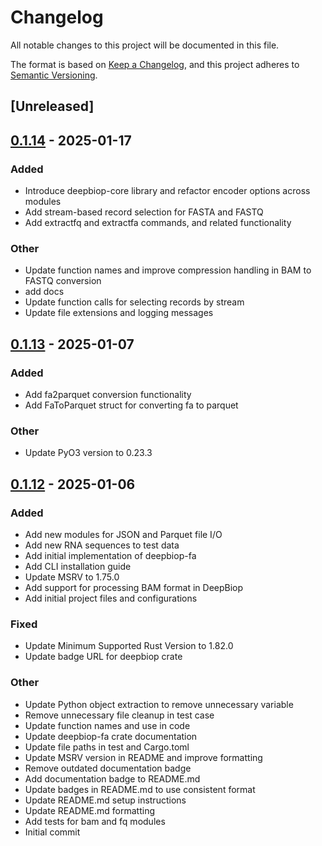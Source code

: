 # Changelog

All notable changes to this project will be documented in this file.

The format is based on [Keep a Changelog](https://keepachangelog.com/en/1.0.0/),
and this project adheres to [Semantic Versioning](https://semver.org/spec/v2.0.0.html).

## [Unreleased]

## [0.1.14](https://github.com/cauliyang/DeepBioP/compare/deepbiop-fa-v0.1.13...deepbiop-fa-v0.1.14) - 2025-01-17

### Added

- Introduce deepbiop-core library and refactor encoder options across modules
- Add stream-based record selection for FASTA and FASTQ
- Add extractfq and extractfa commands, and related functionality

### Other

- Update function names and improve compression handling in BAM to FASTQ conversion
- add docs
- Update function calls for selecting records by stream
- Update file extensions and logging messages

## [0.1.13](https://github.com/cauliyang/DeepBioP/compare/deepbiop-fa-v0.1.12...deepbiop-fa-v0.1.13) - 2025-01-07

### Added

- Add fa2parquet conversion functionality
- Add FaToParquet struct for converting fa to parquet

### Other

- Update PyO3 version to 0.23.3

## [0.1.12](https://github.com/cauliyang/DeepBioP/compare/deepbiop-fa-v0.1.11...deepbiop-fa-v0.1.12) - 2025-01-06

### Added

- Add new modules for JSON and Parquet file I/O
- Add new RNA sequences to test data
- Add initial implementation of deepbiop-fa
- Add CLI installation guide
- Update MSRV to 1.75.0
- Add support for processing BAM format in DeepBiop
- Add initial project files and configurations

### Fixed

- Update Minimum Supported Rust Version to 1.82.0
- Update badge URL for deepbiop crate

### Other

- Update Python object extraction to remove unnecessary variable
- Remove unnecessary file cleanup in test case
- Update function names and use in code
- Update deepbiop-fa crate documentation
- Update file paths in test and Cargo.toml
- Update MSRV version in README and improve formatting
- Remove outdated documentation badge
- Add documentation badge to README.md
- Update badges in README.md to use consistent format
- Update README.md setup instructions
- Update README.md formatting
- Add tests for bam and fq modules
- Initial commit
